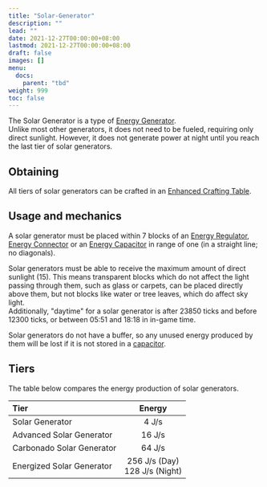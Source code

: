 ```yaml
---
title: "Solar-Generator"
description: ""
lead: ""
date: 2021-12-27T00:00:00+08:00
lastmod: 2021-12-27T00:00:00+08:00
draft: false
images: []
menu: 
  docs:
    parent: "tbd"
weight: 999
toc: false
---
```


The Solar Generator is a type of [Energy Generator](/docs/slimefun/electric-machines).  
Unlike most other generators, it does not need to be fueled, requiring only direct sunlight. However, it does not generate power at night until you reach the last tier of solar generators.

## Obtaining

All tiers of solar generators can be crafted in an [Enhanced Crafting Table](/docs/slimefun/enhanced-crafting-table).

## Usage and mechanics

A solar generator must be placed within 7 blocks of an [Energy Regulator](/docs/slimefun/energy-regulator), [Energy Connector](/docs/slimefun/energy-connector) or an [Energy Capacitor](/docs/slimefun/energy-capacitors) in range of one (in a straight line; no diagonals).

Solar generators must be able to receive the maximum amount of direct sunlight (15). This means transparent blocks which do not affect the light passing through them, such as glass or carpets, can be placed directly above them, but not blocks like water or tree leaves, which do affect sky light.  
Additionally, "daytime" for a solar generator is after 23850 ticks and before 12300 ticks, or between 05:51 and 18:18 in in-game time.

Solar generators do not have a buffer, so any unused energy produced by them will be lost if it is not stored in a [capacitor](/docs/slimefun/energy-capacitors).

## Tiers

The table below compares the energy production of solar generators.

| Tier                      | Energy                           |
| :------------------------ | :------------------------------: |
| Solar Generator           |              4 J/s               |
| Advanced Solar Generator  |              16 J/s              |
| Carbonado Solar Generator |              64 J/s              |
| Energized Solar Generator | 256 J/s (Day)<br>128 J/s (Night) |
